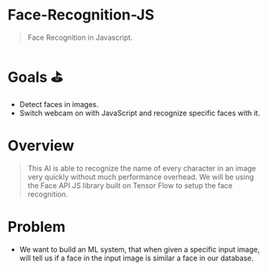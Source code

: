 # Face-Recognition-JS

> Face Recognition in Javascript.

# Goals ⛳️

- Detect faces in images.
- Switch webcam on with JavaScript and recognize specific faces with it.

# Overview

> This AI is able to recognize the name of every character in an image very quickly without much performance overhead. We will be using the Face API JS library built on Tensor Flow to setup the face recognition.

# Problem

- We want to build an ML system, that when given a specific input image, will tell us if a face in the input image is similar a face in our database.
